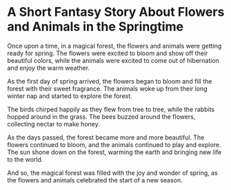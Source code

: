 # A Short Fantasy Story About Flowers and Animals in the Springtime

Once upon a time, in a magical forest, the flowers and animals were getting ready for spring. The flowers were excited to bloom and show off their beautiful colors, while the animals were excited to come out of hibernation and enjoy the warm weather.

As the first day of spring arrived, the flowers began to bloom and fill the forest with their sweet fragrance. The animals woke up from their long winter nap and started to explore the forest.

The birds chirped happily as they flew from tree to tree, while the rabbits hopped around in the grass. The bees buzzed around the flowers, collecting nectar to make honey.

As the days passed, the forest became more and more beautiful. The flowers continued to bloom, and the animals continued to play and explore. The sun shone down on the forest, warming the earth and bringing new life to the world.

And so, the magical forest was filled with the joy and wonder of spring, as the flowers and animals celebrated the start of a new season.
